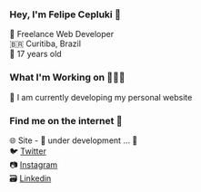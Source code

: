 ### Hey, I'm Felipe Cepluki 👋

📄 Freelance Web Developer <br />
🇧🇷 Curitiba, Brazil <br /> 
🎒 17 years old

### What I'm Working on 🧑🏻‍💻

🤫 I am currently developing my personal website

### Find me on the internet 🚀

🌐 Site - 🚧 under development ... 🚧 <br />
🐦 [Twitter](https://twitter.com/felipecepluki) <br />
📷 [Instagram](https://www.instagram.com/felipecepluki/) <br />
🗃️ [Linkedin](https://www.linkedin.com/in/felipe-cepluki-lopes-4b7a18243)
